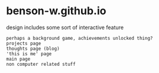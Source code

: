 # benson-w.github.io

design includes some sort of interactive feature

    perhaps a background game, achievements unlocked thing?
    projects page
    thoughts page (blog)
    'this is me' page
    main page
    non computer related stuff
